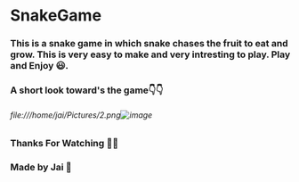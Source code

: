 # SnakeGame
### This is a **snake game** in which snake chases the fruit to eat and grow. This is very easy to make and very intresting to play. Play and Enjoy :smiley:.
### A short look toward's the game:point_down::point_down:	
###### file:///home/jai/Pictures/2.png![image](https://user-images.githubusercontent.com/79037585/112458742-21aab580-8d83-11eb-96da-128807a5aec0.png)
### Thanks For Watching :snake::snake:
### Made by Jai :boy:
